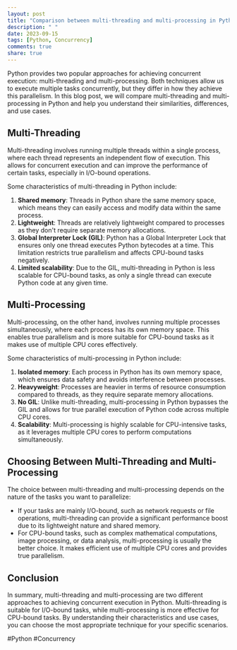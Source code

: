 ```yaml
---
layout: post
title: "Comparison between multi-threading and multi-processing in Python"
description: " "
date: 2023-09-15
tags: [Python, Concurrency]
comments: true
share: true
---
```


Python provides two popular approaches for achieving concurrent execution: multi-threading and multi-processing. Both techniques allow us to execute multiple tasks concurrently, but they differ in how they achieve this parallelism. In this blog post, we will compare multi-threading and multi-processing in Python and help you understand their similarities, differences, and use cases.

## Multi-Threading

Multi-threading involves running multiple threads within a single process, where each thread represents an independent flow of execution. This allows for concurrent execution and can improve the performance of certain tasks, especially in I/O-bound operations.

Some characteristics of multi-threading in Python include:

1. **Shared memory**: Threads in Python share the same memory space, which means they can easily access and modify data within the same process.
2. **Lightweight**: Threads are relatively lightweight compared to processes as they don't require separate memory allocations.
3. **Global Interpreter Lock (GIL)**: Python has a Global Interpreter Lock that ensures only one thread executes Python bytecodes at a time. This limitation restricts true parallelism and affects CPU-bound tasks negatively.
4. **Limited scalability**: Due to the GIL, multi-threading in Python is less scalable for CPU-bound tasks, as only a single thread can execute Python code at any given time.

## Multi-Processing

Multi-processing, on the other hand, involves running multiple processes simultaneously, where each process has its own memory space. This enables true parallelism and is more suitable for CPU-bound tasks as it makes use of multiple CPU cores effectively.

Some characteristics of multi-processing in Python include:

1. **Isolated memory**: Each process in Python has its own memory space, which ensures data safety and avoids interference between processes.
2. **Heavyweight**: Processes are heavier in terms of resource consumption compared to threads, as they require separate memory allocations.
3. **No GIL**: Unlike multi-threading, multi-processing in Python bypasses the GIL and allows for true parallel execution of Python code across multiple CPU cores.
4. **Scalability**: Multi-processing is highly scalable for CPU-intensive tasks, as it leverages multiple CPU cores to perform computations simultaneously.

## Choosing Between Multi-Threading and Multi-Processing

The choice between multi-threading and multi-processing depends on the nature of the tasks you want to parallelize:

- If your tasks are mainly I/O-bound, such as network requests or file operations, multi-threading can provide a significant performance boost due to its lightweight nature and shared memory.
- For CPU-bound tasks, such as complex mathematical computations, image processing, or data analysis, multi-processing is usually the better choice. It makes efficient use of multiple CPU cores and provides true parallelism.

## Conclusion

In summary, multi-threading and multi-processing are two different approaches to achieving concurrent execution in Python. Multi-threading is suitable for I/O-bound tasks, while multi-processing is more effective for CPU-bound tasks. By understanding their characteristics and use cases, you can choose the most appropriate technique for your specific scenarios.

#Python #Concurrency